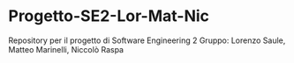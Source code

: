 # Progetto-SE2-Lor-Mat-Nic
Repository per il progetto di Software Engineering 2 Gruppo: Lorenzo Saule, Matteo Marinelli, Niccolò Raspa
